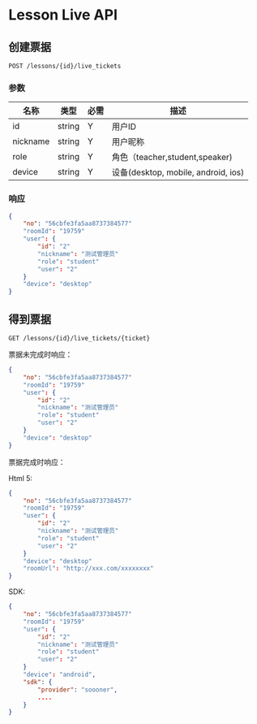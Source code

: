 # Lesson Live API

## 创建票据

```
POST /lessons/{id}/live_tickets
```

### 参数

| 名称 | 类型 | 必需 | 描述 |
| ---- | ---- | ---- | ---- |
| id   | string | Y | 用户ID |
| nickname | string | Y | 用户昵称 |
| role | string | Y | 角色（teacher,student,speaker) |
| device | string | Y | 设备(desktop, mobile, android, ios) |

### 响应

```json
{
    "no": "56cbfe3fa5aa8737384577"
    "roomId": "19759"
    "user": {
        "id": "2"
        "nickname": "测试管理员"
        "role": "student"
        "user": "2"
    }
    "device": "desktop"
}
```

## 得到票据

```
GET /lessons/{id}/live_tickets/{ticket}
```

票据未完成时响应：
```json
{
    "no": "56cbfe3fa5aa8737384577"
    "roomId": "19759"
    "user": {
        "id": "2"
        "nickname": "测试管理员"
        "role": "student"
        "user": "2"
    }
    "device": "desktop"
}
```

票据完成时响应：

Html 5:
```json
{
    "no": "56cbfe3fa5aa8737384577"
    "roomId": "19759"
    "user": {
        "id": "2"
        "nickname": "测试管理员"
        "role": "student"
        "user": "2"
    }
    "device": "desktop"
    "roomUrl": "http://xxx.com/xxxxxxxx"
}
```

SDK:
```json
{
    "no": "56cbfe3fa5aa8737384577"
    "roomId": "19759"
    "user": {
        "id": "2"
        "nickname": "测试管理员"
        "role": "student"
        "user": "2"
    }
    "device": "android",
    "sdk": {
        "provider": "soooner",
        ....
    }
}
```